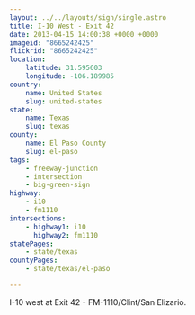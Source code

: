 ```yaml
---
layout: ../../layouts/sign/single.astro
title: I-10 West - Exit 42
date: 2013-04-15 14:00:38 +0000 +0000
imageid: "8665242425"
flickrid: "8665242425"
location:
    latitude: 31.595603
    longitude: -106.189985
country:
    name: United States
    slug: united-states
state:
    name: Texas
    slug: texas
county:
    name: El Paso County
    slug: el-paso
tags:
    - freeway-junction
    - intersection
    - big-green-sign
highway:
    - i10
    - fm1110
intersections:
    - highway1: i10
      highway2: fm1110
statePages:
    - state/texas
countyPages:
    - state/texas/el-paso

---
```

I-10 west at Exit 42 - FM-1110/Clint/San Elizario.